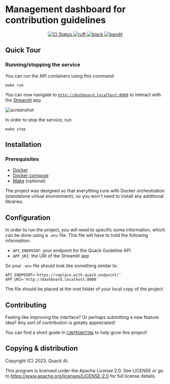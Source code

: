 # Management dashboard for contribution guidelines

<p align="center">
  <a href="https://github.com/quack-ai/contribution-platform/actions/workflows/builds.yml">
    <img alt="CI Status" src="https://img.shields.io/github/actions/workflow/status/quack-ai/contribution-platform/builds.yml?branch=main&label=CI&logo=github&style=flat-square">
  </a>
  <a href="https://github.com/astral-sh/ruff">
    <img src="https://img.shields.io/badge/linter-Ruff-FCC21B.svg?style=flat-square" alt="ruff">
  </a>
  <a href="https://github.com/ambv/black">
    <img src="https://img.shields.io/badge/formatter-black-000000.svg?style=flat-square" alt="black">
  </a>
  <a href="https://github.com/PyCQA/bandit">
    <img src="https://img.shields.io/badge/security-bandit-yellow.svg?style=flat-square" alt="bandit">
  </a>
</p>


## Quick Tour

### Running/stopping the service

You can run the API containers using this command:

```shell
make run
```

You can now navigate to [`http://dashboard.localhost:8008`](http://dashboard.localhost:8008) to interact with the [Streamlit](https://streamlit.io/) app.

![screenshot](https://user-images.githubusercontent.com/26927750/257068796-daf8f0f7-1602-4bad-adba-eba8b5a3fc0a.png)

In order to stop the service, run:
```shell
make stop
```

## Installation

### Prerequisites

- [Docker](https://docs.docker.com/engine/install/)
- [Docker compose](https://docs.docker.com/compose/)
- [Make](https://www.gnu.org/software/make/) (optional)

The project was designed so that everything runs with Docker orchestration (standalone virtual environment), so you won't need to install any additional libraries.

## Configuration

In order to run the project, you will need to specific some information, which can be done using a `.env` file.
This file will have to hold the following information:
- `API_ENDPOINT`: your endpoint for the Quack Guideline API
- `APP_URI`: the URI of the Streamlit app

So your `.env` file should look like something similar to:
```
API_ENDPOINT='https://replace.with.quack.endpoint/'
APP_URI='http://dashboard.localhost:8008'
```

The file should be placed at the root folder of your local copy of the project.

## Contributing

Feeling like improving the interface? Or perhaps submitting a new feature idea? Any sort of contribution is greatly appreciated!

You can find a short guide in [`CONTRIBUTING`](CONTRIBUTING.md) to help grow this project!



## Copying & distribution

Copyright (C) 2023, Quack AI.

This program is licensed under the Apache License 2.0.
See LICENSE or go to <https://www.apache.org/licenses/LICENSE-2.0> for full license details.
